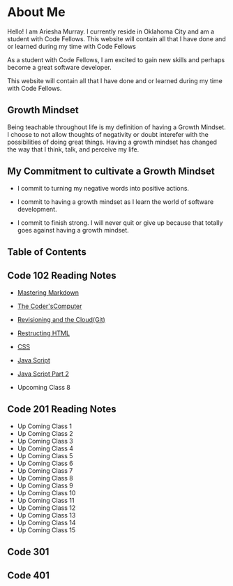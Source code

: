 # About Me

Hello! I am Ariesha Murray. I currently reside in Oklahoma City and am a student with Code Fellows. This website will contain all that I have done and or learned during my time with Code Fellows

As a student with Code Fellows, I am excited to gain new skills and perhaps become a great software developer.

This website will contain all that I have done and or learned during my time with Code Fellows.

## Growth Mindset

Being teachable throughout life is my definition of having a Growth Mindset.
I choose to not allow thoughts of negativity or doubt interefer with the possibilities of doing great things. Having a growth mindset has changed the way that I think, talk, and perceive my life.

## My Commitment to cultivate a Growth Mindset

- I commit to turning my negative words into positive actions.

- I commit to having a growth mindset as I learn the world of software development.

- I commit to finish strong. I will never quit or give up because that totally goes against having a growth mindset.

## Table of Contents

## Code 102 Reading Notes

- [Mastering Markdown](https://github.com/ArieshaM/reading-notes/commit/67749fd16dc5819e2de8d06a07ae07b763fa9e45#r135535787)

- [The Coder'sComputer](https://github.com/ArieshaM/reading-notes/commit/b9401fde98e78a947d2a0f002e4551222f981030#commitcomment-136301760)

- [Revisioning and the Cloud(Git)](https://github.com/ArieshaM/reading-notes/commit/89eb6dffa2829689f227fe4bc2ca29a9324c766d#commitcomment-136399345)
- <a href="http://127.0.0.1:5500/102%20Class04.html"> Restructing HTML
</a>  

- <a href="http://127.0.0.1:5500/102-Class05.html"> CSS</a>

- [Java Script](https://github.com/ArieshaM/reading-notes/blob/a4670e57d5498ce6081926d9f164171392df788b/102-Class06.md)

- [Java Script Part 2](https://github.com/ArieshaM/reading-notes/blob/2deee935567c03721d8f3502ebc1a02d4d97ac24/Course%20201.html/102-Class07.md)

- Upcoming Class 8
  
## Code 201 Reading Notes

- Up Coming Class 1
- Up Coming Class 2
- Up Coming Class 3
- Up Coming Class 4
- Up Coming Class 5
- Up Coming Class 6
- Up Coming Class 7
- Up Coming Class 8
- Up Coming Class 9
- Up Coming Class 10
- Up Coming Class 11
- Up Coming Class 12
- Up Coming Class 13
- Up Coming Class 14
- Up Coming Class 15

## Code 301

## Code 401
